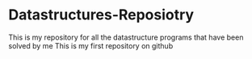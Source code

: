 # Datastructures-Reposiotry
This is my repository for all the datastructure programs that have been solved by me
This is my first repository on github
